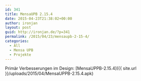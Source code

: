 ```yaml
---
id: 341
title: MensaUPB 2.15.4
date: 2015-04-23T21:38:02+00:00
author: ironjan
layout: post
guid: http://ironjan.de/?p=341
permalink: /2015/04/23/mensaupb-2-15-4/
categories:
  - All
  - Mensa UPB
  - Projekte
---
```

Primär Verbesserungen im Design: [MensaUPPB-2.15.4]({{ site.url }}/uploads/2015/04/MensaUPPB-2.15.4.apk)
